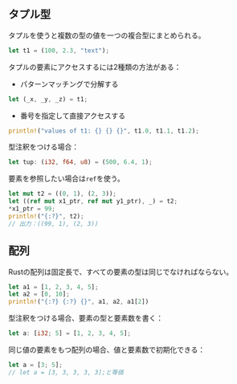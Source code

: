## タプル型
タプルを使うと複数の型の値を一つの複合型にまとめられる。
```rust
let t1 = (100, 2.3, "text");
```
タプルの要素にアクセスするには2種類の方法がある：
- パターンマッチングで分解する
```rust
let (_x, _y, _z) = t1;
```
- 番号を指定して直接アクセスする
```rust
println!("values of t1: {} {} {}", t1.0, t1.1, t1.2);
```

型注釈をつける場合：
```rust
let tup: (i32, f64, u8) = (500, 6.4, 1);
```

要素を参照したい場合は`ref`を使う。
```rust
let mut t2 = ((0, 1), (2, 3));
let ((ref mut x1_ptr, ref mut y1_ptr), _) = t2;
*x1_ptr = 99;
println!("{:?}", t2);
// 出力：((99, 1), (2, 3))
```

## 配列
Rustの配列は固定長で、すべての要素の型は同じでなければならない。
```rust
let a1 = [1, 2, 3, 4, 5];
let a2 = [0, 10];
println!("{:?} {:?} {}", a1, a2, a1[2])
```

型注釈をつける場合、要素の型と要素数を書く：
```rust
let a: [i32; 5] = [1, 2, 3, 4, 5];
```

同じ値の要素をもつ配列の場合、値と要素数で初期化できる：
```rust
let a = [3; 5];
// let a = [3, 3, 3, 3, 3];と等価
```
